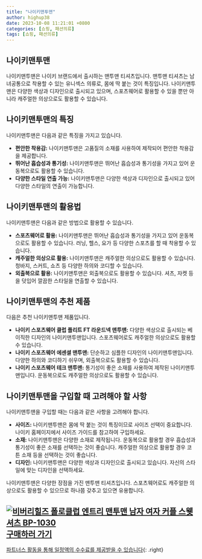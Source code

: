 ```yaml
---
title: "나이키맨투맨"
author: highup38
date: 2023-10-08 11:21:01 +0800
categories: [쇼핑, 패션의류]
tags: [쇼핑, 패션의류]
---
```



## 나이키맨투맨

나이키맨투맨은 나이키 브랜드에서 출시하는 맨투맨 티셔츠입니다. 맨투맨 티셔츠는 남녀공통으로 착용할 수 있는 유니섹스 의류로, 몸에 딱 붙는 것이 특징입니다. 나이키맨투맨은 다양한 색상과 디자인으로 출시되고 있으며, 스포츠웨어로 활용할 수 있을 뿐만 아니라 캐주얼한 의상으로도 활용할 수 있습니다.

## 나이키맨투맨의 특징

나이키맨투맨은 다음과 같은 특징을 가지고 있습니다.

* **편안한 착용감:** 나이키맨투맨은 고품질의 소재를 사용하여 제작되어 편안한 착용감을 제공합니다.
* **뛰어난 흡습성과 통기성:** 나이키맨투맨은 뛰어난 흡습성과 통기성을 가지고 있어 운동복으로도 활용할 수 있습니다.
* **다양한 스타일 연출 가능:** 나이키맨투맨은 다양한 색상과 디자인으로 출시되고 있어 다양한 스타일의 연출이 가능합니다.

## 나이키맨투맨의 활용법

나이키맨투맨은 다음과 같은 방법으로 활용할 수 있습니다.

* **스포츠웨어로 활용:** 나이키맨투맨은 뛰어난 흡습성과 통기성을 가지고 있어 운동복으로도 활용할 수 있습니다. 러닝, 헬스, 요가 등 다양한 스포츠를 할 때 착용할 수 있습니다.
* **캐주얼한 의상으로 활용:** 나이키맨투맨은 캐주얼한 의상으로도 활용할 수 있습니다. 청바지, 스커트, 쇼츠 등 다양한 하의와 코디할 수 있습니다.
* **외출복으로 활용:** 나이키맨투맨은 외출복으로도 활용할 수 있습니다. 셔츠, 자켓 등을 덧입어 깔끔한 스타일을 연출할 수 있습니다.

## 나이키맨투맨의 추천 제품

다음은 추천 나이키맨투맨 제품입니다.

* **나이키 스포츠웨어 클럽 플리트 FT 라운드넥 맨투맨:** 다양한 색상으로 출시되는 베이직한 디자인의 나이키맨투맨입니다. 스포츠웨어로도 캐주얼한 의상으로도 활용할 수 있습니다.
* **나이키 스포츠웨어 에센셜 맨투맨:** 단순하고 심플한 디자인의 나이키맨투맨입니다. 다양한 하의와 코디하기 쉬우며, 외출복으로도 활용할 수 있습니다.
* **나이키 스포츠웨어 테크 맨투맨:** 통기성이 좋은 소재를 사용하여 제작된 나이키맨투맨입니다. 운동복으로도 캐주얼한 의상으로도 활용할 수 있습니다.

## 나이키맨투맨을 구입할 때 고려해야 할 사항

나이키맨투맨을 구입할 때는 다음과 같은 사항을 고려해야 합니다.

* **사이즈:** 나이키맨투맨은 몸에 딱 붙는 것이 특징이므로 사이즈 선택이 중요합니다. 나이키 홈페이지에서 사이즈 가이드를 참고하여 구입하세요.
* **소재:** 나이키맨투맨은 다양한 소재로 제작됩니다. 운동복으로 활용할 경우 흡습성과 통기성이 좋은 소재를 선택하는 것이 좋습니다. 캐주얼한 의상으로 활용할 경우 코튼 소재 등을 선택하는 것이 좋습니다.
* **디자인:** 나이키맨투맨은 다양한 색상과 디자인으로 출시되고 있습니다. 자신의 스타일에 맞는 디자인을 선택하세요.

나이키맨투맨은 다양한 장점을 가진 맨투맨 티셔츠입니다. 스포츠웨어로도 캐주얼한 의상으로도 활용할 수 있으므로 하나쯤 갖추고 있으면 유용합니다.

[![비버리힐즈 폴로클럽 엔트리 맨투맨 남자 여자 커플 스웻셔츠 BP-1030](https://thumbnail7.coupangcdn.com/thumbnails/remote/230x230ex/image/vendor_inventory/0a96/21a6720b94a699a91a077f54e2ef16d98bca7ba60115c6fd723a0bf643e5.jpg "비버리힐즈 폴로클럽 엔트리 맨투맨 남자 여자 커플 스웻셔츠 BP-1030")](https://link.coupang.com/re/AFFSDP?lptag=AF1030537&subid=&pageKey=7578989782&traceid=V0-153&itemId=20002947072&vendorItemId=87100017158)
<br>
[**구매하러 가기**](https://link.coupang.com/re/AFFSDP?lptag=AF1030537&subid=&pageKey=7578989782&traceid=V0-153&itemId=20002947072&vendorItemId=87100017158)
---
[파트너스 활동을 통해 일정액의 수수료를 제공받을 수 있습니다](https://link.coupang.com/a/bao1ui){: .right}